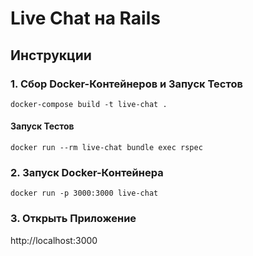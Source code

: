 # Live Chat на Rails
## Инструкции
### 1. Сбор Docker-Контейнеров и Запуск Тестов
`docker-compose build -t live-chat .`

#### Запуск Тестов
`docker run --rm live-chat bundle exec rspec`

### 2. Запуск Docker-Контейнера
`docker run -p 3000:3000 live-chat`

### 3. Открыть Приложение
 http://localhost:3000
